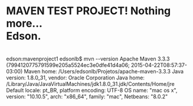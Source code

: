 MAVEN TEST PROJECT! Nothing more... 
<br />
Edson.
=========
<br />
edson:mavenproject1 edsonlb$ mvn --version
Apache Maven 3.3.3 (7994120775791599e205a5524ec3e0dfe41d4a06; 2015-04-22T08:57:37-03:00)
Maven home: /Users/edsonlb/Projetos/apache-maven-3.3.3
Java version: 1.8.0_31, vendor: Oracle Corporation
Java home: /Library/Java/JavaVirtualMachines/jdk1.8.0_31.jdk/Contents/Home/jre
Default locale: pt_BR, platform encoding: UTF-8
OS name: "mac os x", version: "10.10.5", arch: "x86_64", family: "mac", Netbeans: "8.0.2"